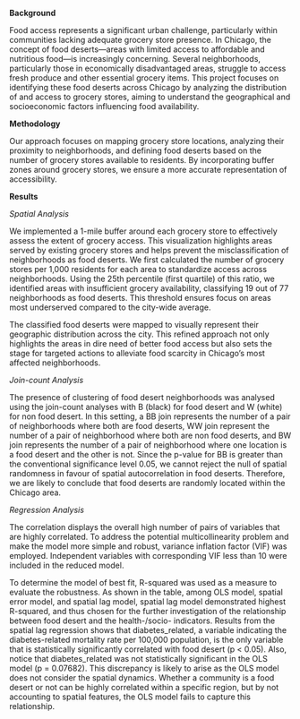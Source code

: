 **Background**

Food access represents a significant urban challenge, particularly within communities lacking
adequate grocery store presence. In Chicago, the concept of food deserts—areas with limited
access to affordable and nutritious food—is increasingly concerning. Several neighborhoods,
particularly those in economically disadvantaged areas, struggle to access fresh produce and
other essential grocery items. This project focuses on identifying these food deserts across
Chicago by analyzing the distribution of and access to grocery stores, aiming to understand the
geographical and socioeconomic factors influencing food availability.

**Methodology**

Our approach focuses on mapping grocery store locations, analyzing their proximity to
neighborhoods, and defining food deserts based on the number of grocery stores available to
residents. By incorporating buffer zones around grocery stores, we ensure a more accurate
representation of accessibility.

**Results**

*Spatial Analysis*

We implemented a 1-mile buffer around each grocery store to effectively assess the extent of
grocery access. This visualization highlights areas served by existing grocery stores and helps prevent the misclassification of neighborhoods as food deserts.
We first calculated the number of grocery stores per 1,000 residents for each area to standardize
access across neighborhoods. Using the 25th percentile (first quartile) of this ratio, we identified
areas with insufficient grocery availability, classifying 19 out of 77 neighborhoods as food
deserts. This threshold ensures focus on areas most underserved
compared to the city-wide average.

The classified food deserts were mapped to visually represent their geographic distribution
across the city. This refined approach not only highlights the areas in dire need of better food
access but also sets the stage for targeted actions to alleviate food scarcity in Chicago’s most
affected neighborhoods.

*Join-count Analysis*

The presence of clustering of food desert neighborhoods was analysed using the join-count
analyses with B (black) for food desert and W (white) for non food desert. In this setting, a BB
join represents the number of a pair of neighborhoods where both are food deserts, WW join
represent the number of a pair of neighborhood where both are non food deserts, and BW join
represents the number of a pair of neighborhood where one location is a food desert and the other
is not. Since the p-value for BB is greater than the conventional significance level 0.05, we
cannot reject the null of spatial randomness in favour of spatial autocorrelation in food deserts. Therefore, we are likely to conclude that food deserts are randomly
located within the Chicago area.

*Regression Analysis*

The correlation displays the overall high number of pairs of variables that are highly correlated. To address the potential multicollinearity problem and make the
model more simple and robust, variance inflation factor (VIF) was employed. Independent variables with corresponding VIF less than 10 were included in the
reduced model.

To determine the model of best fit, R-squared was used as a measure to evaluate the robustness.
As shown in the table, among OLS model, spatial error model, and spatial lag model, spatial lag
model demonstrated highest R-squared, and thus chosen for the further investigation of the
relationship between food desert and the health-/socio- indicators.
Results from the spatial lag regression shows that diabetes_related, a variable indicating the
diabetes-related mortality rate per 100,000 population, is the only variable that is statistically
significantly correlated with food desert (p < 0.05). Also, notice that diabetes_related was not
statistically significant in the OLS model (p = 0.07682). This discrepancy is likely to arise as the
OLS model does not consider the spatial dynamics. Whether a community is a food desert or not
can be highly correlated within a specific region, but by not accounting to spatial features, the
OLS model fails to capture this relationship.
